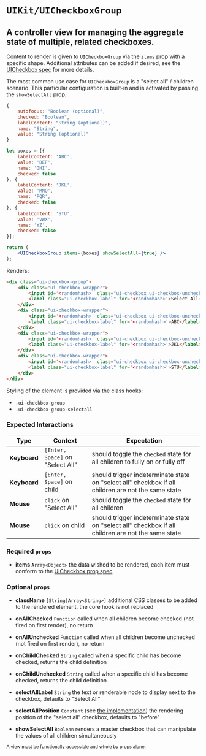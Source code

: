 # `UIKit/UICheckboxGroup`
## A controller view for managing the aggregate state of multiple, related checkboxes.

Content to render is given to `UICheckboxGroup` via the `items` prop with a specific shape. Additional attributes can be added if desired, see the [UICheckbox spec](../UICheckbox/spec.md) for more details.

The most common use case for `UICheckboxGroup` is a "select all" / children scenario. This particular configuration is built-in and is activated by passing the `showSelectAll` prop.

```js
{
    autofocus: "Boolean (optional)",
    checked: "Boolean",
    labelContent: "String (optional)",
    name: "String",
    value: "String (optional)"
}
```
```jsx
let boxes = [{
    labelContent: 'ABC',
    value: 'DEF',
    name: 'GHI',
    checked: false
}, {
    labelContent: 'JKL',
    value: 'MNO',
    name: 'PQR',
    checked: false
}, {
    labelContent: 'STU',
    value: 'VWX',
    name: 'YZ',
    checked: false
}];

return (
    <UICheckboxGroup items={boxes} showSelectAll={true} />
);
```

Renders:

```html
<div class="ui-checkbox-group">
    <div class="ui-checkbox-wrapper">
        <input id='<randomhash>' class="ui-checkbox ui-checkbox-unchecked" type="checkbox" aria-checked="false" />
        <label class="ui-checkbox-label" for='<randomhash>'>Select All</label>
    </div>
    <div class="ui-checkbox-wrapper">
        <input id='<randomhash>' class="ui-checkbox ui-checkbox-unchecked" type="checkbox" aria-checked="false" value="DEF" name="GHI" />
        <label class="ui-checkbox-label" for='<randomhash>'>ABC</label>
    </div>
    <div class="ui-checkbox-wrapper">
        <input id='<randomhash>' class="ui-checkbox ui-checkbox-unchecked" type="checkbox" aria-checked="false" value="MNO" name="PQR" />
        <label class="ui-checkbox-label" for='<randomhash>'>JKL</label>
    </div>
    <div class="ui-checkbox-wrapper">
        <input id='<randomhash>' class="ui-checkbox ui-checkbox-unchecked" type="checkbox" aria-checked="false" value="VWX" name="YZ" />
        <label class="ui-checkbox-label" for='<randomhash>'>STU</label>
    </div>
</div>
```

Styling of the element is provided via the class hooks:

- `.ui-checkbox-group`
- `.ui-checkbox-group-selectall`


### Expected Interactions

Type | Context | Expectation
---- | ------- | -----------
**Keyboard** | `[Enter, Space]` on "Select All" | should toggle the `checked` state for all children to fully on or fully off
**Keyboard** | `[Enter, Space]` on child | should trigger indeterminate state on "select all" checkbox if all children are not the same state
**Mouse** | `click` on "Select All" | should toggle the `checked` state for all children
**Mouse** | `click` on child | should trigger indeterminate state on "select all" checkbox if all children are not the same state


### Required `props`

- **items** `Array<Object>`
  the data wished to be rendered, each item must conform to the [UICheckbox prop spec](../UICheckbox/spec.md)


### Optional `props`

- **className** `[String|Array<String>]`
  additional CSS classes to be added to the rendered element, the core hook is not replaced

- **onAllChecked** `Function`
  called when all children become checked (not fired on first render), no return

- **onAllUnchecked** `Function`
  called when all children become unchecked (not fired on first render), no return

- **onChildChecked** `String`
  called when a specific child has become checked, returns the child definition

- **onChildUnchecked** `String`
  called when a specific child has become checked, returns the child definition

- **selectAllLabel** `String`
  the text or renderable node to display next to the checkbox, defaults to "Select All"

- **selectAllPosition** `Constant` (see [the implementation](index.jsx))
  the rendering position of the "select all" checkbox, defaults to "before"

- **showSelectAll** `Boolean`
  renders a master checkbox that can manipulate the values of all children simultaneously


<sub>A view must be functionally-accessible and whole by props alone.</sub>
